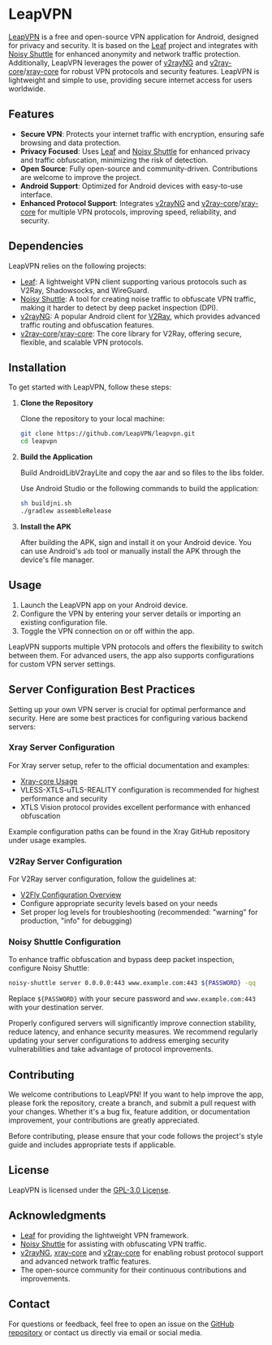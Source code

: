 # LeapVPN

[LeapVPN](https://leapvpn.org/) is a free and open-source VPN application for Android, designed for privacy and security. It is based on the [Leaf](https://github.com/eycorsican/leaf) project and integrates with [Noisy Shuttle](https://github.com/Gowee/noisy-shuttle) for enhanced anonymity and network traffic protection. Additionally, LeapVPN leverages the power of [v2rayNG](https://github.com/2dust/v2rayNG) and [v2ray-core](https://github.com/v2fly/v2ray-core)/[xray-core](https://github.com/XTLS/Xray-core) for robust VPN protocols and security features. LeapVPN is lightweight and simple to use, providing secure internet access for users worldwide.

## Features

- **Secure VPN**: Protects your internet traffic with encryption, ensuring safe browsing and data protection.
- **Privacy Focused**: Uses [Leaf](https://github.com/eycorsican/leaf) and [Noisy Shuttle](https://github.com/Gowee/noisy-shuttle) for enhanced privacy and traffic obfuscation, minimizing the risk of detection.
- **Open Source**: Fully open-source and community-driven. Contributions are welcome to improve the project.
- **Android Support**: Optimized for Android devices with easy-to-use interface.
- **Enhanced Protocol Support**: Integrates [v2rayNG](https://github.com/2dust/v2rayNG) and [v2ray-core](https://github.com/v2fly/v2ray-core)/[xray-core](https://github.com/XTLS/Xray-core) for multiple VPN protocols, improving speed, reliability, and security.

## Dependencies

LeapVPN relies on the following projects:

- [Leaf](https://github.com/eycorsican/leaf): A lightweight VPN client supporting various protocols such as V2Ray, Shadowsocks, and WireGuard.
- [Noisy Shuttle](https://github.com/Gowee/noisy-shuttle): A tool for creating noise traffic to obfuscate VPN traffic, making it harder to detect by deep packet inspection (DPI).
- [v2rayNG](https://github.com/2dust/v2rayNG): A popular Android client for [V2Ray](https://github.com/v2fly/v2ray-core), which provides advanced traffic routing and obfuscation features.
- [v2ray-core](https://github.com/v2fly/v2ray-core)/[xray-core](https://github.com/XTLS/Xray-core): The core library for V2Ray, offering secure, flexible, and scalable VPN protocols.

## Installation

To get started with LeapVPN, follow these steps:

1. **Clone the Repository**

   Clone the repository to your local machine:

   ```bash
   git clone https://github.com/LeapVPN/leapvpn.git
   cd leapvpn
   ```

2. **Build the Application**

   Build AndroidLibV2rayLite and copy the aar and so files to the libs folder.

   Use Android Studio or the following commands to build the application:

   ```bash
   sh buildjni.sh
   ./gradlew assembleRelease
   ```

3. **Install the APK**

   After building the APK, sign and install it on your Android device. You can use Android's `adb` tool or manually install the APK through the device's file manager.

## Usage

1. Launch the LeapVPN app on your Android device.
2. Configure the VPN by entering your server details or importing an existing configuration file.
3. Toggle the VPN connection on or off within the app.

LeapVPN supports multiple VPN protocols and offers the flexibility to switch between them. For advanced users, the app also supports configurations for custom VPN server settings.

## Server Configuration Best Practices

Setting up your own VPN server is crucial for optimal performance and security. Here are some best practices for configuring various backend servers:

### Xray Server Configuration

For Xray server setup, refer to the official documentation and examples:
- [Xray-core Usage](https://github.com/XTLS/Xray-core?tab=readme-ov-file#usage)
- VLESS-XTLS-uTLS-REALITY configuration is recommended for highest performance and security
- XTLS Vision protocol provides excellent performance with enhanced obfuscation

Example configuration paths can be found in the Xray GitHub repository under usage examples.

### V2Ray Server Configuration

For V2Ray server configuration, follow the guidelines at:
- [V2Fly Configuration Overview](https://www.v2fly.org/config/overview.html)
- Configure appropriate security levels based on your needs
- Set proper log levels for troubleshooting (recommended: "warning" for production, "info" for debugging)

### Noisy Shuttle Configuration

To enhance traffic obfuscation and bypass deep packet inspection, configure Noisy Shuttle:

```bash
noisy-shuttle server 0.0.0.0:443 www.example.com:443 ${PASSWORD} -qq
```

Replace `${PASSWORD}` with your secure password and `www.example.com:443` with your destination server.

Properly configured servers will significantly improve connection stability, reduce latency, and enhance security measures. We recommend regularly updating your server configurations to address emerging security vulnerabilities and take advantage of protocol improvements.

## Contributing

We welcome contributions to LeapVPN! If you want to help improve the app, please fork the repository, create a branch, and submit a pull request with your changes. Whether it's a bug fix, feature addition, or documentation improvement, your contributions are greatly appreciated.

Before contributing, please ensure that your code follows the project's style guide and includes appropriate tests if applicable.

## License

LeapVPN is licensed under the [GPL-3.0 License](https://opensource.org/licenses/GPL-3.0).

## Acknowledgments

- [Leaf](https://github.com/eycorsican/leaf) for providing the lightweight VPN framework.
- [Noisy Shuttle](https://github.com/Gowee/noisy-shuttle) for assisting with obfuscating VPN traffic.
- [v2rayNG](https://github.com/2dust/v2rayNG), [xray-core](https://github.com/XTLS/Xray-core) and [v2ray-core](https://github.com/v2fly/v2ray-core) for enabling robust protocol support and advanced network traffic features.
- The open-source community for their continuous contributions and improvements.

## Contact

For questions or feedback, feel free to open an issue on the [GitHub repository](https://github.com/LeapVPN/leapvpn/issues) or contact us directly via email or social media.
